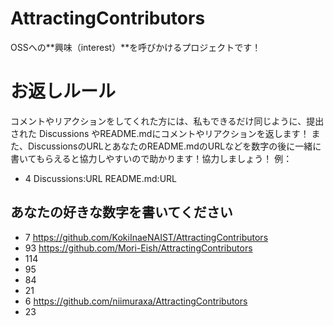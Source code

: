 # AttractingContributors
OSSへの**興味（interest）**を呼びかけるプロジェクトです！

# お返しルール
コメントやリアクションをしてくれた方には、私もできるだけ同じように、提出された Discussions やREADME.mdにコメントやリアクションを返します！
また、DiscussionsのURLとあなたのREADME.mdのURLなどを数字の後に一緒に書いてもらえると協力しやすいので助かります！協力しましょう！
例：
- 4 Discussions:URL README.md:URL
## あなたの好きな数字を書いてください
- 7 https://github.com/KokiInaeNAIST/AttractingContributors
- 93 https://github.com/Mori-Eish/AttractingContributors
- 114
- 95
- 84
- 21
- 6 https://github.com/niimuraxa/AttractingContributors
- 23
